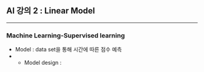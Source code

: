  ## **AI 강의 2 : Linear Model**
 ---
 ### Machine Learning-Supervised learning
 * Model : data set을 통해 시간에 따른 점수 예측
 * + Model design : 
